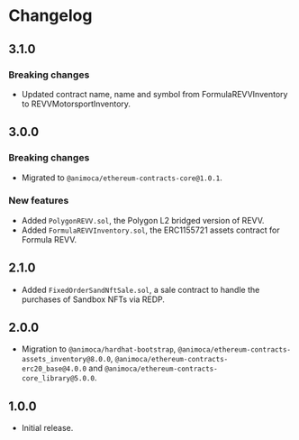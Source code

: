 # Changelog

## 3.1.0

### Breaking changes
 * Updated contract name, name and symbol from FormulaREVVInventory to REVVMotorsportInventory.

## 3.0.0

### Breaking changes
 * Migrated to `@animoca/ethereum-contracts-core@1.0.1`.

### New features
 * Added `PolygonREVV.sol`, the Polygon L2 bridged version of REVV.
 * Added `FormulaREVVInventory.sol`, the ERC1155721 assets contract for Formula REVV.

## 2.1.0
 * Added `FixedOrderSandNftSale.sol`, a sale contract to handle the purchases of Sandbox NFTs via REDP.

## 2.0.0
 * Migration to `@animoca/hardhat-bootstrap`, `@animoca/ethereum-contracts-assets_inventory@8.0.0`, `@animoca/ethereum-contracts-erc20_base@4.0.0` and `@animoca/ethereum-contracts-core_library@5.0.0`.
 
## 1.0.0
 * Initial release.

